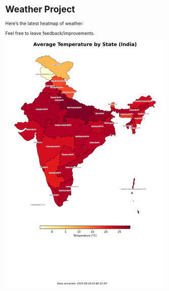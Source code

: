 # Weather Project

Here’s the latest heatmap of weather:

Feel free to leave feedback/improvements.

![India Heatmap](docs/assets/india_heatmap.png?v=D30CCA)
